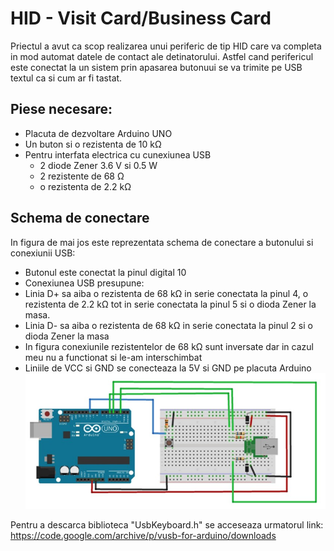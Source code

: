 # HID - Visit Card/Business Card

Priectul a avut ca scop realizarea unui periferic de tip HID care va completa in mod automat datele de contact ale detinatorului. 
Astfel cand perifericul este conectat la un sistem prin apasarea butonuui se va trimite pe USB textul ca si cum ar fi tastat.

## Piese necesare:
- Placuta de dezvoltare Arduino UNO
- Un buton si o rezistenta de 10 kΩ
- Pentru interfata electrica cu cunexiunea USB
  - 2 diode Zener 3.6 V si 0.5 W
  - 2 rezistente de 68 Ω
  - o rezistenta de 2.2 kΩ

## Schema de conectare
In figura de mai jos este reprezentata schema de conectare a butonului si conexiunii USB:
- Butonul este conectat la pinul digital 10
- Conexiunea USB presupune: 
 - Linia D+ sa aiba o rezistenta de 68 kΩ in serie conectata la pinul 4, o rezistenta de 2.2 kΩ tot in serie conectata la pinul 5 si o dioda Zener la masa.
 - Linia D- sa aiba o rezistenta de 68 kΩ in serie conectata la pinul 2 si o dioda Zener la masa
  - In figura conexiunile rezistentelor de 68 kΩ sunt inversate dar in cazul meu nu a functionat si le-am interschimbat
  - Liniile de VCC si GND se conecteaza la 5V si GND pe placuta Arduino
![Schema de conectare](./Schema.jpg)

Pentru a descarca biblioteca "UsbKeyboard.h" se acceseaza urmatorul link: https://code.google.com/archive/p/vusb-for-arduino/downloads